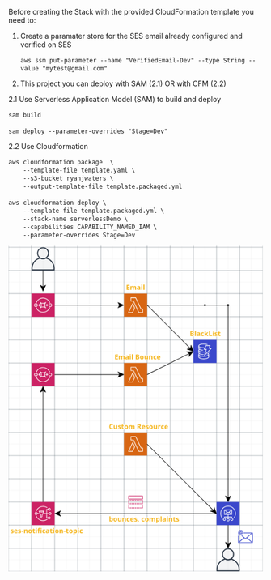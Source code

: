 Before creating the Stack with the provided CloudFormation template you need to:

1) Create a paramater store for the SES email already configured and verified on SES
    ```
    aws ssm put-parameter --name "VerifiedEmail-Dev" --type String --value "mytest@gmail.com"
    ```
    
2) This project you can deploy with SAM (2.1) OR with CFM (2.2)

2.1 Use Serverless Application Model (SAM) to build and deploy

    sam build

    sam deploy --parameter-overrides "Stage=Dev"

    
2.2 Use Cloudformation

    aws cloudformation package  \
        --template-file template.yaml \
        --s3-bucket ryanjwaters \
        --output-template-file template.packaged.yml

    aws cloudformation deploy \
        --template-file template.packaged.yml \
        --stack-name serverlessDemo \
        --capabilities CAPABILITY_NAMED_IAM \
        --parameter-overrides Stage=Dev

![Summary Diagram](https://github.com/ryanjwaters/aws-tools/blob/master/Serverless-EmailBlackList/Readme-summary.png)
